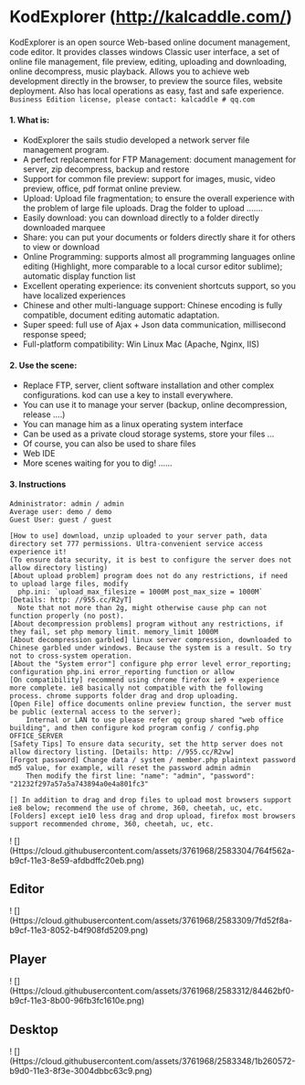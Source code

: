 KodExplorer (http://kalcaddle.com/)
========
  KodExplorer is an open source Web-based online document management, code editor. It provides classes windows Classic user interface, a set of online file management, file preview, editing, uploading and downloading, online decompress, music playback. Allows you to achieve web development directly in the browser, to preview the source files, website deployment. Also has local operations as easy, fast and safe experience.
 `Business Edition license, please contact: kalcaddle # qq.com`
 
#### 1. What is:
 - KodExplorer the sails studio developed a network server file management program.
 - A perfect replacement for FTP Management: document management for server, zip decompress, backup and restore
 - Support for common file preview: support for images, music, video preview, office, pdf format online preview.
 - Upload: Upload file fragmentation; to ensure the overall experience with the problem of large file uploads. Drag the folder to upload .......
 - Easily download: you can download directly to a folder directly downloaded marquee
 - Share: you can put your documents or folders directly share it for others to view or download
 - Online Programming: supports almost all programming languages ​​online editing (Highlight, more comparable to a local cursor editor sublime); automatic display function list
 - Excellent operating experience: its convenient shortcuts support, so you have localized experiences
 - Chinese and other multi-language support: Chinese encoding is fully compatible, document editing automatic adaptation.
 - Super speed: full use of Ajax + Json data communication, millisecond response speed;
 - Full-platform compatibility: Win Linux Mac (Apache, Nginx, IIS)

#### 2. Use the scene:
 - Replace FTP, server, client software installation and other complex configurations. kod can use a key to install everywhere.
 - You can use it to manage your server (backup, online decompression, release ....)
 - You can manage him as a linux operating system interface
 - Can be used as a private cloud storage systems, store your files ...
 - Of course, you can also be used to share files
 - Web IDE
 - More scenes waiting for you to dig! ......

#### 3. Instructions
    Administrator: admin / admin
    Average user: demo / demo
    Guest User: guest / guest

    [How to use] download, unzip uploaded to your server path, data directory set 777 permissions. Ultra-convenient service access experience it!
    (To ensure data security, it is best to configure the server does not allow directory listing)
    [About upload problem] program does not do any restrictions, if need to upload large files, modify
      php.ini: `upload_max_filesize = 1000M post_max_size = 1000M` [Details: http: //955.cc/R2yT]
      Note that not more than 2g, might otherwise cause php can not function properly (no post).
    [About decompression problems] program without any restrictions, if they fail, set php memory limit. memory_limit 1000M
    [About decompression garbled] linux server compression, downloaded to Chinese garbled under windows. Because the system is a result. So try not to cross-system operation.
    [About the "System error"] configure php error level error_reporting; configuration php.ini error_reporting function or allow
    [On compatibility] recommend using chrome firefox ie9 + experience more complete. ie8 basically not compatible with the following process. chrome supports folder drag and drop uploading.
    [Open File] office documents online preview function, the server must be public (external access to the server);
        Internal or LAN to use please refer qq group shared "web office building", and then configure kod program config / config.php OFFICE_SERVER
    [Safety Tips] To ensure data security, set the http server does not allow directory listing. [Details: http: //955.cc/R2vw]
    [Forgot password] Change data / system / member.php plaintext password md5 value, for example, will reset the password admin admin
        Then modify the first line: "name": "admin", "password": "21232f297a57a5a743894a0e4a801fc3"

    [] In addition to drag and drop files to upload most browsers support ie8 below; recommend the use of chrome, 360, cheetah, uc, etc.
    [Folders] except ie10 less drag and drop upload, firefox most browsers support recommended chrome, 360, cheetah, uc, etc.

! [] (Https://cloud.githubusercontent.com/assets/3761968/2583304/764f562a-b9cf-11e3-8e59-afdbdffc20eb.png)

## Editor
! [] (Https://cloud.githubusercontent.com/assets/3761968/2583309/7fd52f8a-b9cf-11e3-8052-b4f908fd5209.png)


## Player
! [] (Https://cloud.githubusercontent.com/assets/3761968/2583312/84462bf0-b9cf-11e3-8b00-96fb3fc1610e.png)

## Desktop
! [] (Https://cloud.githubusercontent.com/assets/3761968/2583348/1b260572-b9d0-11e3-8f3e-3004dbbc63c9.png)
